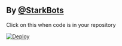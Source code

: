 ## By [@StarkBots](https://t.me/StarkBots)


Click on this when code is in your repository

[![Deploy](https://www.herokucdn.com/deploy/button.svg)](https://heroku.com/deploy)
